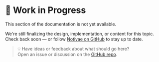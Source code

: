 # 🚧 Work in Progress

This section of the documentation is not yet available.

We're still finalizing the design, implementation, or content for this topic. Check back soon — or follow [Notivae on GitHub](https://github.com/notivae/notivae) to stay up to date.

> 💡 Have ideas or feedback about what should go here?  
> Open an issue or discussion on the [GitHub repo](https://github.com/notivae/notivae/issues).
